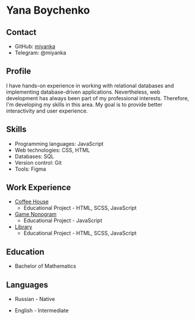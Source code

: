 # Yana Boychenko

## Contact

- GitHub: [miyanka](https://github.com/miyanka)
- Telegram: @miyanka

## Profile

I have hands-on experience in working with relational databases and implementing database-driven applications. Nevertheless, web development has always been part of my professional interests. Therefore, I'm developing my skills in this area. My goal is to provide better interactivity and user experience.

## Skills

- Programming languages: JavaScript
- Web technologies: CSS, HTML
- Databases: SQL
- Version control: Git
- Tools: Figma

## Work Experience

- [Coffee House](https://rolling-scopes-school.github.io/miyanka-JSFE2023Q4/coffee-house/)
  - Educational Project - HTML, SCSS, JavaScript
- [Game Nonogram](https://rolling-scopes-school.github.io/miyanka-JSFE2023Q4/nonograms/)
  - Educational Project - JavaScript
- [Library](https://rolling-scopes-school.github.io/miyanka-JSFEPRESCHOOL2023Q2/library/)
  - Educational Project - HTML, SCSS, JavaScript

## Education

- Bachelor of Mathematics

## Languages

- Russian - Native

- English - Intermediate
